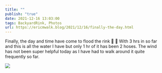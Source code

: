 ```yaml
---
title: ""
publish: "true"
date: 2021-12-16 13:03:00
tags: BackyardRink, Photos
url: https://ericmwalk.blog/2021/12/16/finally-the-day.html
---
```


Finally, the day and time have come to flood the rink 👏 🏒 With 3 hrs in so far and this is all the water I have but only 1 hr of it has been 2 hoses. The wind has not been super helpful today as I have had to walk around it quite frequently so far.

![](https://ericmwalk.blog/uploads/2021/825fd14483.jpg)